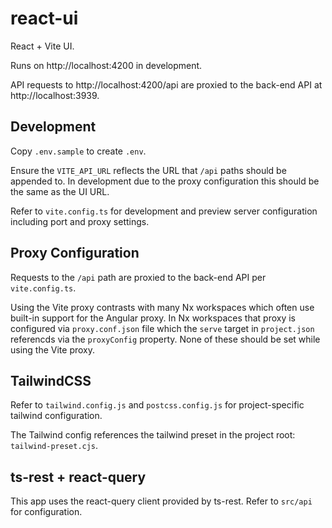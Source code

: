 # react-ui

React + Vite UI. 

Runs on http://localhost:4200 in development.

API requests to http://localhost:4200/api are proxied to the back-end API at http://localhost:3939.

## Development

Copy `.env.sample` to create `.env`.

Ensure the `VITE_API_URL` reflects the URL that `/api` paths should be appended to. 
In development due to the proxy configuration this should be the same as the UI URL.

Refer to `vite.config.ts` for development and preview server configuration including port and proxy settings.

## Proxy Configuration

Requests to the `/api` path are proxied to the back-end API per `vite.config.ts`.

Using the Vite proxy contrasts with many Nx workspaces which often use built-in support for the Angular proxy. In Nx workspaces that proxy is configured via `proxy.conf.json` file which the `serve` target in `project.json` referencds via the `proxyConfig` property. None of these should be set while using the Vite proxy.

## TailwindCSS

Refer to `tailwind.config.js` and `postcss.config.js` for project-specific tailwind configuration.

The Tailwind config references the tailwind preset in the project root: `tailwind-preset.cjs`.

## ts-rest + react-query

This app uses the react-query client provided by ts-rest. Refer to `src/api` for configuration.
